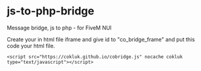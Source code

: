 # js-to-php-bridge
Message bridge, js to php - for FiveM NUI




Create your in html file iframe and give id to "co_bridge_frame" and put this code your html file.

```
<script src="https://cokluk.github.io/cobridge.js" nocache cokluk type="text/javascript"></script>
```
